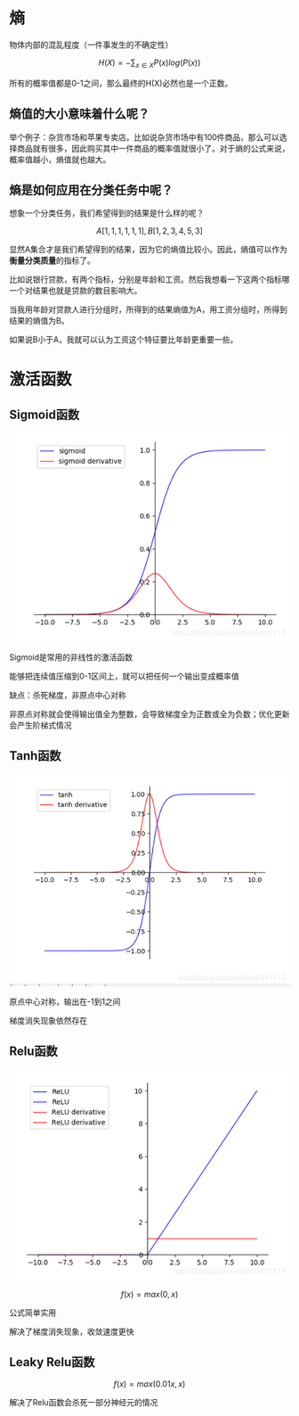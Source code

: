 # 熵
物体内部的混乱程度（一件事发生的不确定性）

$$H(X)=-\sum_{x\in X}{P(x)log(P(x))}$$

所有的概率值都是0-1之间，那么最终的H(X)必然也是一个正数。

## 熵值的大小意味着什么呢？

举个例子：杂货市场和苹果专卖店。比如说杂货市场中有100件商品，那么可以选择商品就有很多，因此购买其中一件商品的概率值就很小了。对于熵的公式来说，概率值越小，熵值就也越大。

## 熵是如何应用在分类任务中呢？

想象一个分类任务，我们希望得到的结果是什么样的呢？

$$A[1,1,1,1,1,1],B[1,2,3,4,5,3]$$

显然A集合才是我们希望得到的结果，因为它的熵值比较小。因此，熵值可以作为**衡量分类质量**的指标了。

比如说银行贷款，有两个指标，分别是年龄和工资。然后我想看一下这两个指标哪一个对结果也就是贷款的数目影响大。

当我用年龄对贷款人进行分组时，所得到的结果熵值为A，用工资分组时，所得到结果的熵值为B。

如果说B小于A，我就可以认为工资这个特征要比年龄更重要一些。

# 激活函数

## Sigmoid函数

![avatar](/Entropy/SigmoidFunction.png)

Sigmoid是常用的非线性的激活函数

能够把连续值压缩到0-1区间上，就可以把任何一个输出变成概率值

缺点：杀死梯度，非原点中心对称

非原点对称就会使得输出值全为整数，会导致梯度全为正数或全为负数；优化更新会产生阶梯式情况

## Tanh函数

![avatar](/Entropy/TanhFunciton.png)

原点中心对称，输出在-1到1之间

梯度消失现象依然存在

## Relu函数

![avatar](/Entropy/ReluFunction.png)

$$f(x)=max(0,x)$$

公式简单实用

解决了梯度消失现象，收敛速度更快

## Leaky Relu函数

$$f(x)=max(0.01x,x)$$

解决了Relu函数会杀死一部分神经元的情况
